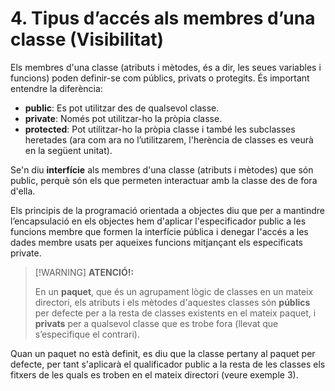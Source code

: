 # 4. Tipus d’accés als membres d’una classe (Visibilitat)

Els membres d'una classe (atributs i mètodes, és a dir, les seues variables i funcions) poden definir-se com públics, privats o protegits. És important entendre la diferència:

- **public**: Es pot utilitzar des de qualsevol classe.
- **private**: Només pot utilitzar-ho la pròpia classe.
- **protected**: Pot utilitzar-ho la pròpia classe i també les subclasses heretades (ara com ara no l’utilitzarem, l'herència de classes es veurà en la següent unitat).

Se'n diu **interfície** als membres d'una classe (atributs i mètodes) que són public, perquè són els que permeten interactuar amb la classe des de fora d'ella.

Els principis de la programació orientada a objectes diu que per a mantindre l’encapsulació en els objectes hem d'aplicar l'especificador public a les funcions membre que formen la interfície pública i denegar l'accés a les dades membre usats per aqueixes funcions mitjançant els especificats private.

>[!WARNING] <strong>ATENCIÓ!:</strong>
>
>En un **paquet**, que és un agrupament lògic de classes en un mateix directori, els atributs i els mètodes d'aquestes classes són **públics** per defecte per a la resta de classes existents en el mateix paquet, i **privats** per a qualsevol classe que es trobe fora (llevat que s’especifique el contrari).

Quan un paquet no està definit, es diu que la classe pertany al paquet per defecte, per tant s'aplicarà el qualificador public a la resta de les classes els fitxers de les quals es troben en el mateix directori (veure exemple 3).
